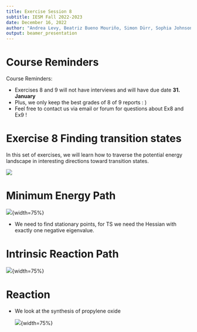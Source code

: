 ```yaml
---
title: Exercise Session 8
subtitle: IESM Fall 2022-2023
date: December 16, 2022
author: "Andrea Levy, Beatriz Bueno Mouriño, Simon Dürr, Sophia Johnson" 
output: beamer_presentation
---
```


# Course Reminders

Course Reminders:

* Exercises 8 and 9 will not have interviews and will have due date **31. January**
* Plus, we only keep the best grades of 8 of 9 reports : )
* Feel free to contact us via email or forum for questions about Ex8 and Ex9 !


# Exercise 8 Finding transition states
In this set of exercises, we will learn how to traverse the potential energy landscape in interesting directions toward transition states.

![](/data/iesm/img_slides/Ex9/learninggoals.png) 

# Minimum Energy Path

![](/data/iesm/images/PES_extended.png){width=75%}

* We need to find stationary points, for TS we need the Hessian with exactly one negative eigenvalue. 

# Intrinsic Reaction Path

![](/data/iesm/images/miniumenergypath.png){width=75%}

# Reaction
* We look at the synthesis of propylene oxide

	![](/data/iesm/images/reaction_epoxide4.png){width=75%}

